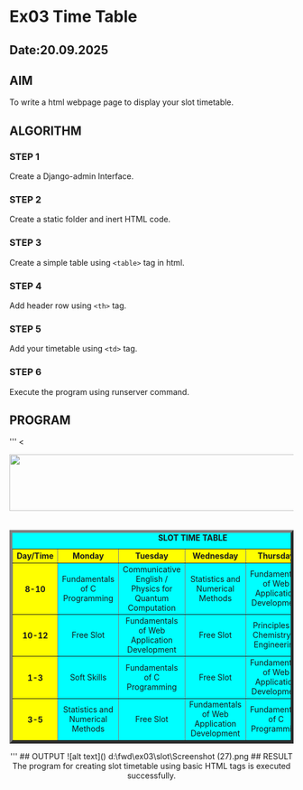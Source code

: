 # Ex03 Time Table
## Date:20.09.2025

## AIM
To write a html webpage page to display your slot timetable.

## ALGORITHM
### STEP 1
Create a Django-admin Interface.

### STEP 2
Create a static folder and inert HTML code.

### STEP 3
Create a simple table using ```<table>``` tag in html.

### STEP 4
Add header row using ```<th>``` tag.

### STEP 5
Add your timetable using ```<td>``` tag.

### STEP 6
Execute the program using runserver command.

## PROGRAM
'''
<<html>
</head>
<body>
<center>
<img src="/static/logo.png" height="100" width="540">
<center>
<br>
<table align="center" width="540" cellspacing="2" cellpadding="4" border="5" bgcolor="cyan">
<caption><b>SLOT TIME TABLE </b></caption>
<tr align="center">
  <th bgcolor="yellow">Day/Time</th>
  <th bgcolor="yellow">Monday</th>
  <th bgcolor="yellow">Tuesday</th>
  <th bgcolor="yellow">Wednesday</th>
  <th bgcolor="yellow">Thursday</th>
  <th bgcolor="yellow">Friday</th>
</tr>

<tr align="center">
  <th bgcolor="yellow">8-10</th>
  <td>Fundamentals of C Programming</td>
  <td>Communicative English / Physics for Quantum Computation</td>
  <td>Statistics and Numerical Methods</td>
  <td>Fundamentals of Web Application Development</td>
  <td>Principles of Chemistry in Engineering</td>
</tr>

<tr align="center">
  <th bgcolor="yellow">10-12</th>
  <td>Free Slot</td>
  <td>Fundamentals of Web Application Development</td>
  <td>Free Slot</td>
  <td>Principles of Chemistry in Engineering</td>
  <td>Statistics and Numerical Methods</td>
</tr>

<tr align="center">
  <th bgcolor="yellow">1-3</th>
  <td>Soft Skills</td>
  <td>Fundamentals of C Programming</td>
  <td>Free Slot</td>
  <td>Fundamentals of Web Application Development</td>
  <td>Communicative English</td>
</tr>

<tr align="center">
  <th bgcolor="yellow">3-5</th>
  <td>Statistics and Numerical Methods</td>
  <td>Free Slot</td>
  <td>Fundamentals of Web Application Development</td>
  <td>Fundamentals of C Programming</td>
  <td>Soft Skills</td>
</tr>

</table>

</center>

</body>
</html>
'''
## OUTPUT
![alt text](<Screenshot (27).png>)
d:\fwd\ex03\slot\Screenshot (27).png
## RESULT
The program for creating slot timetable using basic HTML tags is executed successfully.
